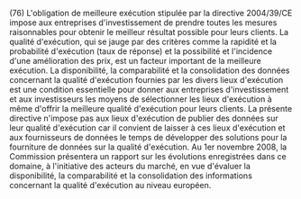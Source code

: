 (76) L'obligation de meilleure exécution stipulée par la directive 2004/39/CE impose aux entreprises d'investissement de prendre toutes les mesures raisonnables pour obtenir le meilleur résultat possible pour leurs clients. La qualité d'exécution, qui se jauge par des critères comme la rapidité et la probabilité d'exécution (taux de réponse) et la possibilité et l'incidence d'une amélioration des prix, est un facteur important de la meilleure exécution. La disponibilité, la comparabilité et la consolidation des données concernant la qualité d'exécution fournies par les divers lieux d'exécution est une condition essentielle pour donner aux entreprises d'investissement et aux investisseurs les moyens de sélectionner les lieux d'exécution à même d'offrir la meilleure qualité d'exécution pour leurs clients. La présente directive n'impose pas aux lieux d'exécution de publier des données sur leur qualité d'exécution car il convient de laisser à ces lieux d'exécution et aux fournisseurs de données le temps de développer des solutions pour la fourniture de données sur la qualité d'exécution. Au 1er novembre 2008, la Commission présentera un rapport sur les évolutions enregistrées dans ce domaine, à l'initiative des acteurs du marché, en vue d'évaluer la disponibilité, la comparabilité et la consolidation des informations concernant la qualité d'exécution au niveau européen.
